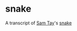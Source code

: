 # snake

A transcript of [Sam Tay](https://github.com/samtay)'s [snake](https://github.com/samtay/snake)
